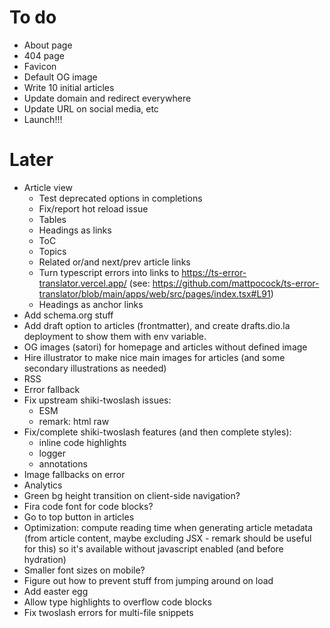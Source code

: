 # To do

- About page
- 404 page
- Favicon
- Default OG image
- Write 10 initial articles
- Update domain and redirect everywhere
- Update URL on social media, etc
- Launch!!!

# Later

- Article view
  - Test deprecated options in completions
  - Fix/report hot reload issue
  - Tables
  - Headings as links
  - ToC
  - Topics
  - Related or/and next/prev article links
  - Turn typescript errors into links to https://ts-error-translator.vercel.app/ (see: https://github.com/mattpocock/ts-error-translator/blob/main/apps/web/src/pages/index.tsx#L91)
  - Headings as anchor links
- Add schema.org stuff
- Add draft option to articles (frontmatter), and create drafts.dio.la deployment to show them with env variable.
- OG images (satori) for homepage and articles without defined image
- Hire illustrator to make nice main images for articles (and some secondary illustrations as needed)
- RSS
- Error fallback
- Fix upstream shiki-twoslash issues:
  - ESM
  - remark: html raw
- Fix/complete shiki-twoslash features (and then complete styles):
  - inline code highlights
  - logger
  - annotations
- Image fallbacks on error
- Analytics
- Green bg height transition on client-side navigation?
- Fira code font for code blocks?
- Go to top button in articles
- Optimization: compute reading time when generating article metadata (from article content, maybe excluding JSX - remark should be useful for this) so it's available without javascript enabled (and before hydration)
- Smaller font sizes on mobile?
- Figure out how to prevent stuff from jumping around on load
- Add easter egg
- Allow type highlights to overflow code blocks
- Fix twoslash errors for multi-file snippets
